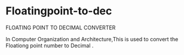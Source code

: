 # Floatingpoint-to-dec
FLOATING POINT TO DECIMAL CONVERTER

In Computer Organization and Architecture,This is used to convert the Floationg point number to Decimal .
